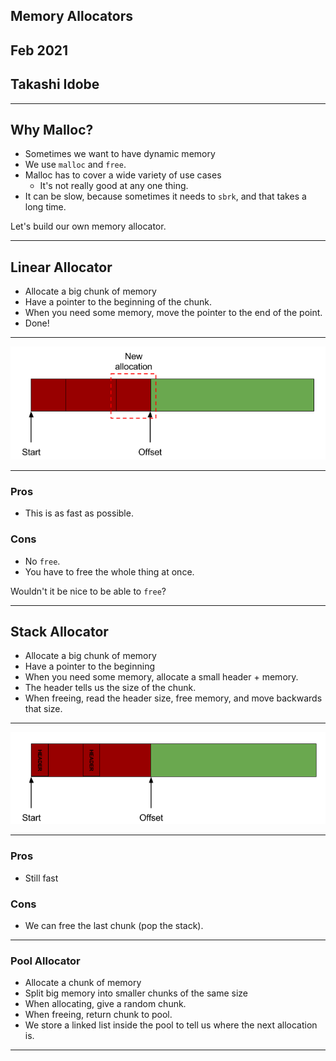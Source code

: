 ## Memory Allocators

## Feb 2021

## Takashi Idobe

---

## Why Malloc?

- Sometimes we want to have dynamic memory
- We use `malloc` and `free`.
- Malloc has to cover a wide variety of use cases
  - It's not really good at any one thing.
- It can be slow, because sometimes it needs to `sbrk`, and that takes a long time.

Let's build our own memory allocator.

---

## Linear Allocator

- Allocate a big chunk of memory
- Have a pointer to the beginning of the chunk.
- When you need some memory, move the pointer to the end of the point.
- Done!

---

<img src="./assets/linear-allocator.png" style="background-color:white;" />

---

### Pros

- This is as fast as possible.

### Cons

- No `free`.
- You have to free the whole thing at once.

Wouldn't it be nice to be able to `free`?

---

## Stack Allocator

- Allocate a big chunk of memory
- Have a pointer to the beginning
- When you need some memory, allocate a small header + memory.
- The header tells us the size of the chunk.
- When freeing, read the header size, free memory, and move backwards that size.

---

<img src="./assets/stack-allocator.png" style="background-color:white;" />

---

### Pros

- Still fast

### Cons

- We can free the last chunk (pop the stack).

---

### Pool Allocator

- Allocate a chunk of memory
- Split big memory into smaller chunks of the same size
- When allocating, give a random chunk.
- When freeing, return chunk to pool.
- We store a linked list inside the pool to tell us where the next allocation is.

---
